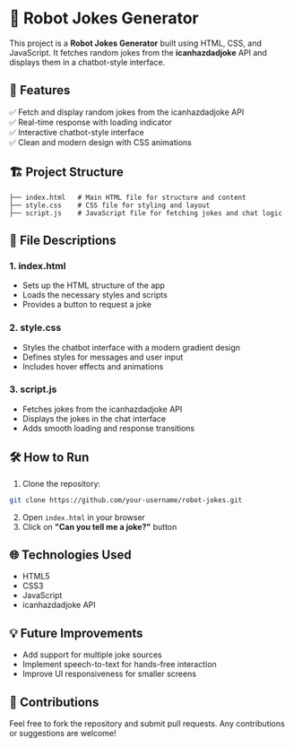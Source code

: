 
# 🤖 Robot Jokes Generator

This project is a **Robot Jokes Generator** built using HTML, CSS, and JavaScript. It fetches random jokes from the **icanhazdadjoke** API and displays them in a chatbot-style interface.

## 🚀 Features
✅ Fetch and display random jokes from the icanhazdadjoke API  
✅ Real-time response with loading indicator  
✅ Interactive chatbot-style interface  
✅ Clean and modern design with CSS animations  

## 🏗️ Project Structure
```
├── index.html   # Main HTML file for structure and content
├── style.css    # CSS file for styling and layout
├── script.js    # JavaScript file for fetching jokes and chat logic
```

## 📂 File Descriptions
### 1. index.html  
- Sets up the HTML structure of the app  
- Loads the necessary styles and scripts  
- Provides a button to request a joke  

### 2. style.css  
- Styles the chatbot interface with a modern gradient design  
- Defines styles for messages and user input  
- Includes hover effects and animations  

### 3. script.js  
- Fetches jokes from the icanhazdadjoke API  
- Displays the jokes in the chat interface  
- Adds smooth loading and response transitions  

## 🛠️ How to Run
1. Clone the repository:
```bash
git clone https://github.com/your-username/robot-jokes.git
```
2. Open `index.html` in your browser  
3. Click on **"Can you tell me a joke?"** button  

## 🌐 Technologies Used
- HTML5  
- CSS3  
- JavaScript  
- icanhazdadjoke API  

## 💡 Future Improvements
- Add support for multiple joke sources  
- Implement speech-to-text for hands-free interaction  
- Improve UI responsiveness for smaller screens  

## 🎯 Contributions
Feel free to fork the repository and submit pull requests. Any contributions or suggestions are welcome!  
